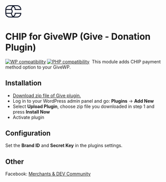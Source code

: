 <img src="./assets/logo.svg" alt="drawing" width="50"/>

# CHIP for GiveWP (Give - Donation Plugin)
[![WP compatibility](https://plugintests.com/plugins/wporg/chip-for-givewp/wp-badge.svg)](https://plugintests.com/plugins/wporg/chip-for-givewp/latest)
[![PHP compatibility](https://plugintests.com/plugins/wporg/chip-for-givewp/php-badge.svg)](https://plugintests.com/plugins/wporg/chip-for-givewp/latest)
​
This module adds CHIP payment method option to your GiveWP.

## Installation

* [Download zip file of Give plugin.](https://github.com/CHIPAsia/chip-for-givewp/archive/refs/heads/main.zip)
* Log in to your WordPress admin panel and go: **Plugins** -> **Add New**
* Select **Upload Plugin**, choose zip file you downloaded in step 1 and press **Install Now**
* Activate plugin

## Configuration

Set the **Brand ID** and **Secret Key** in the plugins settings.

## Other

Facebook: [Merchants & DEV Community](https://www.facebook.com/groups/3210496372558088)
